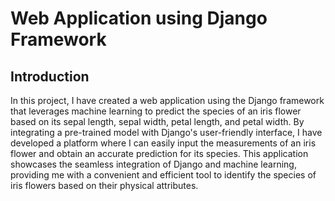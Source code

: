 # Web Application using Django Framework

## Introduction
In this project, I have created a web application using the Django framework that leverages machine learning to predict the species of an iris flower based on its sepal length, sepal width, petal length, and petal width. By integrating a pre-trained model with Django's user-friendly interface, I have developed a platform where I can easily input the measurements of an iris flower and obtain an accurate prediction for its species. This application showcases the seamless integration of Django and machine learning, providing me with a convenient and efficient tool to identify the species of iris flowers based on their physical attributes.
